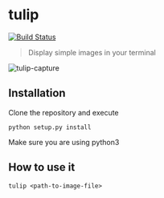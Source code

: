 # tulip
[![Build Status](https://travis-ci.org/BraulioVM/tulip.svg)](https://travis-ci.org/BraulioVM/tulip)
> Display simple images in your terminal

![tulip-capture](https://cloud.githubusercontent.com/assets/715372/12007314/d1429196-abfe-11e5-88fa-e0c3a60bb639.png)

## Installation
Clone the repository and execute 

````
python setup.py install
````

Make sure you are using python3

## How to use it
````
tulip <path-to-image-file>
````